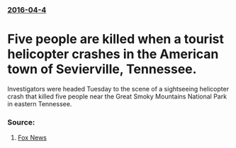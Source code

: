 ### [2016-04-4](/news/2016/04/4/index.md)

# Five people are killed when a tourist helicopter crashes in the American town of Sevierville, Tennessee. 

Investigators were headed Tuesday to the scene of a sightseeing helicopter crash that killed five people near the Great Smoky Mountains National Park in eastern Tennessee.


### Source:

1. [Fox News](http://www.foxnews.com/us/2016/04/04/tourist-helicopter-crashes-in-tennessee-fatalities-reported.html)
